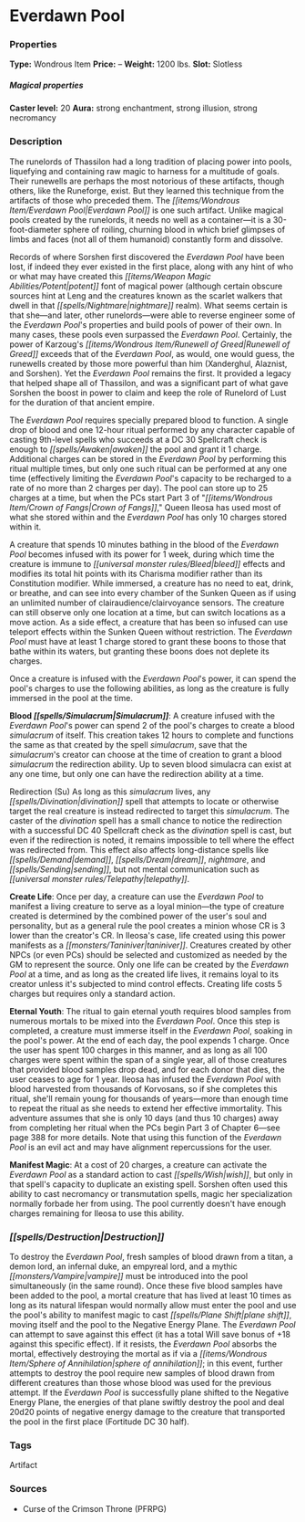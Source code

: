 ﻿---
Title: "Everdawn Pool"
Type: "Wondrous Item"
Price: "–"
Weight: "1200 lbs."
Slot: "Slotless"
Caster level: "20"
Aura: "strong enchantment, strong illusion, strong necromancy"
Description: |
  "The runelords of Thassilon had a long tradition of placing power into pools, liquefying and containing raw magic to harness for a multitude of goals. Their runewells are perhaps the most notorious of these artifacts, though others, like the Runeforge, exist. But they learned this technique from the artifacts of those who preceded them. The _Everdawn Pool_ is one such artifact. Unlike magical pools created by the runelords, it needs no well as a container—it is a 30-foot-diameter sphere of roiling, churning blood in which brief glimpses of limbs and faces (not all of them humanoid) constantly form and dissolve.
  Records of where Sorshen first discovered the _Everdawn Pool_ have been lost, if indeed they ever existed in the first place, along with any hint of who or what may have created this potent font of magical power (although certain obscure sources hint at Leng and the creatures known as the scarlet walkers that dwell in that nightmare realm). What seems certain is that she—and later, other runelords—were able to reverse engineer some of the _Everdawn Pool's_ properties and build pools of power of their own. In many cases, these pools even surpassed the _Everdawn Pool_. Certainly, the power of _Karzoug's Runewell of Greed_ exceeds that of the Everdawn Pool, as would, one would guess, the runewells created by those more powerful than him (Xanderghul, Alaznist, and Sorshen). Yet the _Everdawn Pool_ remains the first. It provided a legacy that helped shape all of Thassilon, and was a significant part of what gave Sorshen the boost in power to claim and keep the role of Runelord of Lust for the duration of that ancient empire.
  The _Everdawn Pool_ requires specially prepared blood to function. A single drop of blood and one 12-hour ritual performed by any character capable of casting 9th-level spells who succeeds at a DC 30 Spellcraft check is enough to awaken the pool and grant it 1 charge. Additional charges can be stored in the _Everdawn Pool_ by performing this ritual multiple times, but only one such ritual can be performed at any one time (effectively limiting the _Everdawn Pool's_ capacity to be recharged to a rate of no more than 2 charges per day). The pool can store up to 25 charges at a time, but when the PCs start Part 3 of "Crown of Fangs," Queen Ileosa has used most of what she stored within and the _Everdawn Pool_ has only 10 charges stored within it.
  A creature that spends 10 minutes bathing in the blood of the _Everdawn Pool_ becomes infused with its power for 1 week, during which time the creature is immune to bleed effects and modifies its total hit points with its Charisma modifier rather than its Constitution modifier. While immersed, a creature has no need to eat, drink, or breathe, and can see into every chamber of the Sunken Queen as if using an unlimited number of _clairaudience/clairvoyance_ sensors. The creature can still observe only one location at a time, but can switch locations as a move action. As a side effect, a creature that has been so infused can use teleport effects within the Sunken Queen without restriction. The _Everdawn Pool_ must have at least 1 charge stored to grant these boons to those that bathe within its waters, but granting these boons does not deplete its charges.
  Once a creature is infused with the _Everdawn Pool's_ power, it can spend the pool's charges to use the following abilities, as long as the creature is fully immersed in the pool at the time.
  **Blood Simulacrum**: A creature infused with the _Everdawn Pool's_ power can spend 2 of the pool's charges to create a blood simulacrum of itself. This creation takes 12 hours to complete and functions the same as that created by the spell _simulacrum_, save that the simulacrum's creator can choose at the time of creation to grant a blood simulacrum the redirection ability. Up to seven blood simulacra can exist at any one time, but only one can have the redirection ability at a time.
  _Redirection (Su)_ As long as this simulacrum lives, any divination spell that attempts to locate or otherwise target the real creature is instead redirected to target this simulacrum. The caster of the divination spell has a small chance to notice the redirection with a successful DC 40 Spellcraft check as the divination spell is cast, but even if the redirection is noted, it remains impossible to tell where the effect was redirected from. This effect also affects long-distance spells like _demand_, _dream_, _nightmare_, and _sending_, but not mental communication such as telepathy.
  **Create Life**: Once per day, a creature can use the _Everdawn Pool_ to manifest a living creature to serve as a loyal minion—the type of creature created is determined by the combined power of the user's soul and personality, but as a general rule the pool creates a minion whose CR is 3 lower than the creator's CR. In Ileosa's case, life created using this power manifests as a taniniver. Creatures created by other NPCs (or even PCs) should be selected and customized as needed by the GM to represent the source. Only one life can be created by the _Everdawn Pool_ at a time, and as long as the created life lives, it remains loyal to its creator unless it's subjected to mind control effects. Creating life costs 5 charges but requires only a standard action.
  **Eternal Youth**: The ritual to gain eternal youth requires blood samples from numerous mortals to be mixed into the _Everdawn Pool_. Once this step is completed, a creature must immerse itself in the _Everdawn Pool_, soaking in the pool's power. At the end of each day, the pool expends 1 charge. Once the user has spent 100 charges in this manner, and as long as all 100 charges were spent within the span of a single year, all of those creatures that provided blood samples drop dead, and for each donor that dies, the user ceases to age for 1 year. Ileosa has infused the _Everdawn Pool_ with blood harvested from thousands of Korvosans, so if she completes this ritual, she'll remain young for thousands of years—more than enough time to repeat the ritual as she needs to extend her effective immortality. This adventure assumes that she is only 10 days (and thus 10 charges) away from completing her ritual when the PCs begin Part 3 of Chapter 6—see page 388 for more details. Note that using this function of the _Everdawn Pool_ is an evil act and may have alignment repercussions for the user.
  **Manifest Magic**: At a cost of 20 charges, a creature can activate the Everdawn Pool as a standard action to cast _wish_, but only in that spell's capacity to duplicate an existing spell. Sorshen often used this ability to cast necromancy or transmutation spells, magic her specialization normally forbade her from using. The pool currently doesn't have enough charges remaining for Ileosa to use this ability."
Destruction: |
  "To destroy the _Everdawn Pool_, fresh samples of blood drawn from a titan, a demon lord, an infernal duke, an empyreal lord, and a mythic vampire must be introduced into the pool simultaneously (in the same round). Once these five blood samples have been added to the pool, a mortal creature that has lived at least 10 times as long as its natural lifespan would normally allow must enter the pool and use the pool's ability to manifest magic to cast _plane shift_, moving itself and the pool to the Negative Energy Plane. The _Everdawn Pool_ can attempt to save against this effect (it has a total Will save bonus of +18 against this specific effect). If it resists, the _Everdawn Pool_ absorbs the mortal, effectively destroying the mortal as if via a _sphere of annihilation_; in this event, further attempts to destroy the pool require new samples of blood drawn from different creatures than those whose blood was used for the previous attempt. If the _Everdawn Pool_ is successfully plane shifted to the Negative Energy Plane, the energies of that plane swiftly destroy the pool and deal 20d20 points of negative energy damage to the creature that transported the pool in the first place (Fortitude DC 30 half)."
Sources: "['Curse of the Crimson Throne (PFRPG)']"
---

# Everdawn Pool

### Properties

**Type:** Wondrous Item **Price:** – **Weight:** 1200 lbs. **Slot:** Slotless

##### Magical properties

**Caster level:** 20 **Aura:** strong enchantment, strong illusion, strong necromancy

### Description

The runelords of Thassilon had a long tradition of placing power into pools, liquefying and containing raw magic to harness for a multitude of goals. Their runewells are perhaps the most notorious of these artifacts, though others, like the Runeforge, exist. But they learned this technique from the artifacts of those who preceded them. The _[[items/Wondrous Item/Everdawn Pool|Everdawn Pool]]_ is one such artifact. Unlike magical pools created by the runelords, it needs no well as a container—it is a 30-foot-diameter sphere of roiling, churning blood in which brief glimpses of limbs and faces (not all of them humanoid) constantly form and dissolve.

Records of where Sorshen first discovered the _Everdawn Pool_ have been lost, if indeed they ever existed in the first place, along with any hint of who or what may have created this _[[items/Weapon Magic Abilities/Potent|potent]]_ font of magical power (although certain obscure sources hint at Leng and the creatures known as the scarlet walkers that dwell in that _[[spells/Nightmare|nightmare]]_ realm). What seems certain is that she—and later, other runelords—were able to reverse engineer some of the _Everdawn Pool_'s properties and build pools of power of their own. In many cases, these pools even surpassed the _Everdawn Pool_. Certainly, the power of Karzoug's _[[items/Wondrous Item/Runewell of Greed|Runewell of Greed]]_ exceeds that of the _Everdawn Pool_, as would, one would guess, the runewells created by those more powerful than him (Xanderghul, Alaznist, and Sorshen). Yet the _Everdawn Pool_ remains the first. It provided a legacy that helped shape all of Thassilon, and was a significant part of what gave Sorshen the boost in power to claim and keep the role of Runelord of Lust for the duration of that ancient empire.

The _Everdawn Pool_ requires specially prepared blood to function. A single drop of blood and one 12-hour ritual performed by any character capable of casting 9th-level spells who succeeds at a DC 30 Spellcraft check is enough to _[[spells/Awaken|awaken]]_ the pool and grant it 1 charge. Additional charges can be stored in the _Everdawn Pool_ by performing this ritual multiple times, but only one such ritual can be performed at any one time (effectively limiting the _Everdawn Pool_'s capacity to be recharged to a rate of no more than 2 charges per day). The pool can store up to 25 charges at a time, but when the PCs start Part 3 of "_[[items/Wondrous Item/Crown of Fangs|Crown of Fangs]]_," Queen Ileosa has used most of what she stored within and the _Everdawn Pool_ has only 10 charges stored within it.

A creature that spends 10 minutes bathing in the blood of the _Everdawn Pool_ becomes infused with its power for 1 week, during which time the creature is immune to _[[universal monster rules/Bleed|bleed]]_ effects and modifies its total hit points with its Charisma modifier rather than its Constitution modifier. While immersed, a creature has no need to eat, drink, or breathe, and can see into every chamber of the Sunken Queen as if using an unlimited number of clairaudience/clairvoyance sensors. The creature can still observe only one location at a time, but can switch locations as a move action. As a side effect, a creature that has been so infused can use teleport effects within the Sunken Queen without restriction. The _Everdawn Pool_ must have at least 1 charge stored to grant these boons to those that bathe within its waters, but granting these boons does not deplete its charges.

Once a creature is infused with the _Everdawn Pool_'s power, it can spend the pool's charges to use the following abilities, as long as the creature is fully immersed in the pool at the time.

**Blood _[[spells/Simulacrum|Simulacrum]]_**: A creature infused with the _Everdawn Pool_'s power can spend 2 of the pool's charges to create a blood _simulacrum_ of itself. This creation takes 12 hours to complete and functions the same as that created by the spell _simulacrum_, save that the _simulacrum_'s creator can choose at the time of creation to grant a blood _simulacrum_ the redirection ability. Up to seven blood simulacra can exist at any one time, but only one can have the redirection ability at a time.

Redirection (Su) As long as this _simulacrum_ lives, any _[[spells/Divination|divination]]_ spell that attempts to locate or otherwise target the real creature is instead redirected to target this _simulacrum_. The caster of the _divination_ spell has a small chance to notice the redirection with a successful DC 40 Spellcraft check as the _divination_ spell is cast, but even if the redirection is noted, it remains impossible to tell where the effect was redirected from. This effect also affects long-distance spells like _[[spells/Demand|demand]]_, _[[spells/Dream|dream]]_, _nightmare_, and _[[spells/Sending|sending]]_, but not mental communication such as _[[universal monster rules/Telepathy|telepathy]]_.

**Create Life**: Once per day, a creature can use the _Everdawn Pool_ to manifest a living creature to serve as a loyal minion—the type of creature created is determined by the combined power of the user's soul and personality, but as a general rule the pool creates a minion whose CR is 3 lower than the creator's CR. In Ileosa's case, life created using this power manifests as a _[[monsters/Taniniver|taniniver]]_. Creatures created by other NPCs (or even PCs) should be selected and customized as needed by the GM to represent the source. Only one life can be created by the _Everdawn Pool_ at a time, and as long as the created life lives, it remains loyal to its creator unless it's subjected to mind control effects. Creating life costs 5 charges but requires only a standard action.

**Eternal Youth**: The ritual to gain eternal youth requires blood samples from numerous mortals to be mixed into the _Everdawn Pool_. Once this step is completed, a creature must immerse itself in the _Everdawn Pool_, soaking in the pool's power. At the end of each day, the pool expends 1 charge. Once the user has spent 100 charges in this manner, and as long as all 100 charges were spent within the span of a single year, all of those creatures that provided blood samples drop dead, and for each donor that dies, the user ceases to age for 1 year. Ileosa has infused the _Everdawn Pool_ with blood harvested from thousands of Korvosans, so if she completes this ritual, she'll remain young for thousands of years—more than enough time to repeat the ritual as she needs to extend her effective immortality. This adventure assumes that she is only 10 days (and thus 10 charges) away from completing her ritual when the PCs begin Part 3 of Chapter 6—see page 388 for more details. Note that using this function of the _Everdawn Pool_ is an evil act and may have alignment repercussions for the user.

**Manifest Magic**: At a cost of 20 charges, a creature can activate the _Everdawn Pool_ as a standard action to cast _[[spells/Wish|wish]]_, but only in that spell's capacity to duplicate an existing spell. Sorshen often used this ability to cast necromancy or transmutation spells, magic her specialization normally forbade her from using. The pool currently doesn't have enough charges remaining for Ileosa to use this ability.

### _[[spells/Destruction|Destruction]]_

To destroy the _Everdawn Pool_, fresh samples of blood drawn from a titan, a demon lord, an infernal duke, an empyreal lord, and a mythic _[[monsters/Vampire|vampire]]_ must be introduced into the pool simultaneously (in the same round). Once these five blood samples have been added to the pool, a mortal creature that has lived at least 10 times as long as its natural lifespan would normally allow must enter the pool and use the pool's ability to manifest magic to cast _[[spells/Plane Shift|plane shift]]_, moving itself and the pool to the Negative Energy Plane. The _Everdawn Pool_ can attempt to save against this effect (it has a total Will save bonus of +18 against this specific effect). If it resists, the _Everdawn Pool_ absorbs the mortal, effectively destroying the mortal as if via a _[[items/Wondrous Item/Sphere of Annihilation|sphere of annihilation]]_; in this event, further attempts to destroy the pool require new samples of blood drawn from different creatures than those whose blood was used for the previous attempt. If the _Everdawn Pool_ is successfully plane shifted to the Negative Energy Plane, the energies of that plane swiftly destroy the pool and deal 20d20 points of negative energy damage to the creature that transported the pool in the first place (Fortitude DC 30 half).

### Tags

Artifact

### Sources

* Curse of the Crimson Throne (PFRPG)